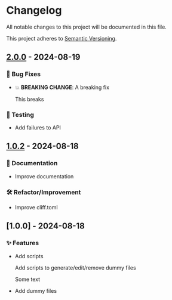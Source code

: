 # Changelog

All notable changes to this project will be documented in this file.

This project adheres to [Semantic Versioning](https://semver.org/spec/v2.0.0.html).

## [2.0.0] - 2024-08-19

### 🐛 Bug Fixes

- 💥 **BREAKING CHANGE**: A breaking fix

    This breaks


### 🧪 Testing

- Add failures to API

## [1.0.2] - 2024-08-18

### 📘 Documentation

- Improve documentation

### 🛠 Refactor/Improvement

- Improve cliff.toml

## [1.0.0] - 2024-08-18

### ✨ Features

- Add scripts

    Add scripts to generate/edit/remove dummy files

    Some text

- Add dummy files

[2.0.0]: https://github.com///compare/v1.0.2..v2.0.0
[1.0.2]: https://github.com///compare/v1.0.1..v1.0.2

<!-- generated by git-cliff -->
